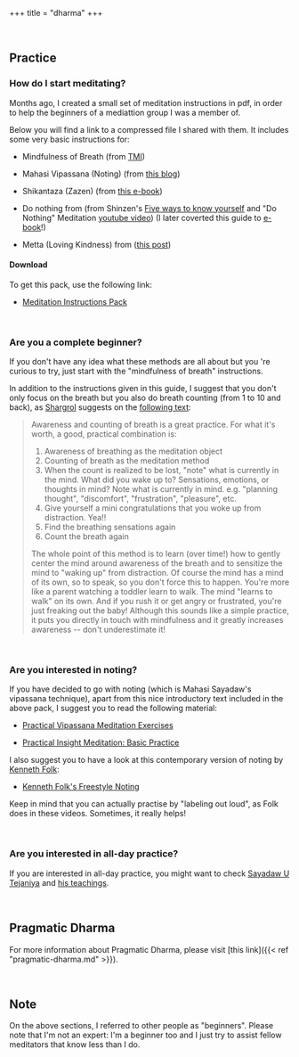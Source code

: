 +++
title = "dharma"
+++


&nbsp;
## Practice

### How do I start meditating?

Months ago, I created a small set of meditation instructions in pdf, in order to help the beginners of a mediattion group I was a member of.

Below you will find a link to a compressed file I shared with them. It includes some very basic instructions for:

- Mindfulness of Breath (from [TMI](https://www.goodreads.com/book/show/25942786-the-mind-illuminated))

- Mahasi Vipassana (Noting) (from [this blog](https://www.middlewaysociety.org/meditation-10-mahasi-vipassana-or-the-art-of-noting-part-1/))

- Shikantaza (Zazen) (from [this e-book](https://github.com/atrahhdis/donothing/tree/master/various/zazen%20instruction))

- Do nothing from (from Shinzen's [Five ways to know yourself](https://www.shinzen.org/wp-content/uploads/2016/08/FiveWaystoKnowYourself_ver1.6.pdf) and "Do Nothing" Meditation [youtube video](https://www.youtube.com/watch?v=cZ6cdIaUZCA)) (I later coverted this guide to [e-book](https://github.com/atrahhdis/donothing/tree/master/various/do%20nothing%20(Shinzen%20Young))!)

- Metta (Loving Kindness) from ([this post](https://alohadharma.com/loving-kindness-meditation/))

#### Download

To get this pack, use the following link:

- [Meditation Instructions Pack](/downloads/mip.zip)

&nbsp;
### Are you a complete beginner?

If you don't have any idea what these methods are all about but you 're curious to try, just start with the "mindfulness of breath" instructions. 

In addition to the instructions given in this guide, I suggest that you don't only focus on the breath but you also do breath counting (from 1 to 10 and back), as [Shargrol](https://github.com/atrahhdis/shargrol) suggests on the [following text](https://shargrolpostscompilation.blogspot.com/p/blog-page.html#awarenessandcountingofbreath):


> Awareness and counting of breath is a great practice. For what it's worth, a good, practical combination is:
> 
> 1. Awareness of breathing as the meditation object 
> 2. Counting of breath as the meditation method 
> 3. When the count is realized to be lost, "note" what is currently in the mind. What did you wake up to?  Sensations, emotions, or thoughts in mind? Note what is currently in mind. e.g. "planning thought", "discomfort", "frustration", "pleasure", etc. 
> 4. Give yourself a mini congratulations that you woke up from distraction. Yea!! 
> 5. Find the breathing sensations again 
> 6.  Count the breath again
> 
> The whole point of this method is to learn (over time!) how to gently center the mind around awareness of the breath and to sensitize the mind to "waking up" from distraction. Of course the mind has a mind of its own, so to speak, so you don't force this to happen. You're more like a parent watching a toddler learn to walk. The mind "learns to walk" on its own. And if you rush it or get angry or frustrated, you're just freaking out the baby!  Although this sounds like a simple practice, it puts you directly in touch with mindfulness and it greatly increases awareness -- don't underestimate it! 
> 

&nbsp;
### Are you interested in noting?

If you have decided to go with noting (which is Mahasi Sayadaw's vipassana technique), apart from this nice introductory text included in the above pack, I suggest you to read the following material:

- [Practical Vipassana Meditation Exercises](https://mahasivipassana.com/docs/practical-vipassana-meditation-exercises/)

- [Practical Insight Meditation: Basic Practice](https://mahasivipassana.com/docs/practical-insight-meditation-basic-practice/)

I also suggest you to have a look at this contemporary version of noting by [Kenneth Folk](https://kennethfolkdharma.com):

- [Kenneth Folk's Freestyle Noting](https://mahasivipassana.com/contemporary-noting/#kenneth-folks-detailed-freestyle-noting)

Keep in mind that you can actually practise by "labeling out loud", as Folk does in these videos. Sometimes, it really helps!

&nbsp;
### Are you interested in all-day practice?

If you are interested in all-day practice, you might want to check [Sayadaw U Tejaniya](https://ashintejaniya.org/) and [his teachings](https://ashintejaniya.org/teachings).


&nbsp;
## Pragmatic Dharma

For more information about Pragmatic Dharma, please visit [this link]({{< ref "pragmatic-dharma.md" >}}).

&nbsp;
## Note

On the above sections, I referred to other people as "beginners". Please note that I'm not an expert: I'm a beginner too and I just try to assist fellow meditators that know less than I do.
